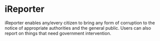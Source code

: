 # iReporter
iReporter enables any/every citizen to bring any form of corruption to the notice of appropriate authorities and the general public. Users can also report on things that need government intervention.
